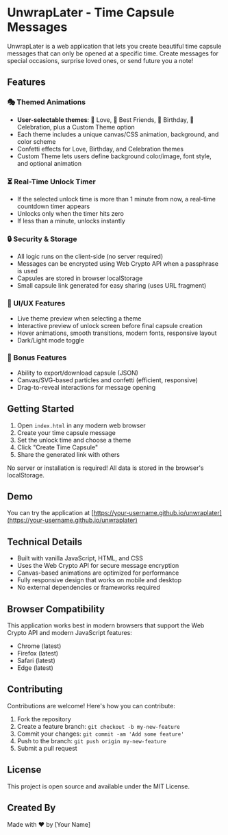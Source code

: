 # UnwrapLater - Time Capsule Messages

UnwrapLater is a web application that lets you create beautiful time capsule messages that can only be opened at a specific time. Create messages for special occasions, surprise loved ones, or send future you a note!

## Features

### 🎭 Themed Animations
- **User-selectable themes**: 💖 Love, 🤝 Best Friends, 🎂 Birthday, 🎉 Celebration, plus a Custom Theme option
- Each theme includes a unique canvas/CSS animation, background, and color scheme
- Confetti effects for Love, Birthday, and Celebration themes
- Custom Theme lets users define background color/image, font style, and optional animation

### ⏳ Real-Time Unlock Timer
- If the selected unlock time is more than 1 minute from now, a real-time countdown timer appears
- Unlocks only when the timer hits zero
- If less than a minute, unlocks instantly

### 🔒 Security & Storage
- All logic runs on the client-side (no server required)
- Messages can be encrypted using Web Crypto API when a passphrase is used
- Capsules are stored in browser localStorage
- Small capsule link generated for easy sharing (uses URL fragment)

### 🎨 UI/UX Features
- Live theme preview when selecting a theme
- Interactive preview of unlock screen before final capsule creation
- Hover animations, smooth transitions, modern fonts, responsive layout
- Dark/Light mode toggle

### 🧪 Bonus Features
- Ability to export/download capsule (JSON)
- Canvas/SVG-based particles and confetti (efficient, responsive)
- Drag-to-reveal interactions for message opening

## Getting Started

1. Open `index.html` in any modern web browser
2. Create your time capsule message
3. Set the unlock time and choose a theme
4. Click "Create Time Capsule"
5. Share the generated link with others

No server or installation is required! All data is stored in the browser's localStorage.

## Demo

You can try the application at [https://your-username.github.io/unwraplater](https://your-username.github.io/unwraplater)

## Technical Details

- Built with vanilla JavaScript, HTML, and CSS
- Uses the Web Crypto API for secure message encryption
- Canvas-based animations are optimized for performance
- Fully responsive design that works on mobile and desktop
- No external dependencies or frameworks required

## Browser Compatibility

This application works best in modern browsers that support the Web Crypto API and modern JavaScript features:
- Chrome (latest)
- Firefox (latest)
- Safari (latest)
- Edge (latest)

## Contributing

Contributions are welcome! Here's how you can contribute:

1. Fork the repository
2. Create a feature branch: `git checkout -b my-new-feature`
3. Commit your changes: `git commit -am 'Add some feature'`
4. Push to the branch: `git push origin my-new-feature`
5. Submit a pull request

## License

This project is open source and available under the MIT License.

## Created By

Made with ❤️ by [Your Name] 